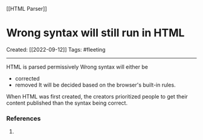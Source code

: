 [[HTML Parser]]

# Wrong syntax will still run in HTML
Created:  [[2022-09-12]]
Tags: #fleeting 

---
HTML is parsed permissively
Wrong syntax will either be 
- corrected
- removed 
It will be decided based on the browser's built-in rules.


When HTML was first created, 
the creators prioritized people to get their content published than the syntax being correct.













### References
1. 